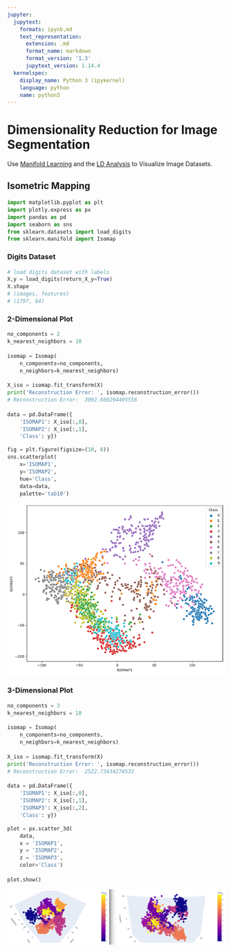 ```yaml
---
jupyter:
  jupytext:
    formats: ipynb,md
    text_representation:
      extension: .md
      format_name: markdown
      format_version: '1.3'
      jupytext_version: 1.14.4
  kernelspec:
    display_name: Python 3 (ipykernel)
    language: python
    name: python3
---
```


# Dimensionality Reduction for Image Segmentation

Use [Manifold Learning](https://scikit-learn.org/stable/auto_examples/manifold/plot_lle_digits.html) and the [LD Analysis](https://mpolinowski.github.io/docs/IoT-and-Machine-Learning/ML/2023-04-13-fisher-discriminant-analysis/2023-04-13) to Visualize Image Datasets.

## Isometric Mapping

```python
import matplotlib.pyplot as plt
import plotly.express as px
import pandas as pd
import seaborn as sns
from sklearn.datasets import load_digits
from sklearn.manifold import Isomap
```

### Digits Dataset

```python
# load digits dataset with labels
X,y = load_digits(return_X_y=True)
X.shape
# (images, features)
# (1797, 64)
```

### 2-Dimensional Plot

```python
no_components = 2
k_nearest_neighbors = 10

isomap = Isomap(
    n_components=no_components,
    n_neighbors=k_nearest_neighbors)

X_iso = isomap.fit_transform(X)
print('Reconstruction Error: ', isomap.reconstruction_error())
# Reconstruction Error:  3092.669294495556

data = pd.DataFrame({
    'ISOMAP1': X_iso[:,0],
    'ISOMAP2': X_iso[:,1],
    'Class': y})
```

```python
fig = plt.figure(figsize=(10, 8))
sns.scatterplot(
    x='ISOMAP1',
    y='ISOMAP2',
    hue='Class',
    data=data,
    palette='tab10')
```

![Isometric Mapping](https://github.com/mpolinowski/manifold-learning-for-image-segmentation/blob/master/assets/Dimensionality_Reduction_for_Image_Segmentation_13.png)


### 3-Dimensional Plot

```python
no_components = 3
k_nearest_neighbors = 10

isomap = Isomap(
    n_components=no_components,
    n_neighbors=k_nearest_neighbors)

X_iso = isomap.fit_transform(X)
print('Reconstruction Error: ', isomap.reconstruction_error())
# Reconstruction Error:  2522.73434274533

data = pd.DataFrame({
    'ISOMAP1': X_iso[:,0],
    'ISOMAP2': X_iso[:,1],
    'ISOMAP3': X_iso[:,2],
    'Class': y})
```

```python
plot = px.scatter_3d(
    data,
    x = 'ISOMAP1',
    y = 'ISOMAP2',
    z = 'ISOMAP3',
    color='Class')

plot.show()
```

![Isometric Mapping](https://github.com/mpolinowski/manifold-learning-for-image-segmentation/blob/master/assets/Dimensionality_Reduction_for_Image_Segmentation_14.png)
